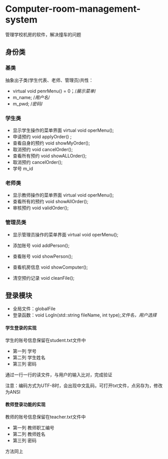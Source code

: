 # Computer-room-management-system
管理学校机房的软件，解决撞车的问题













##  身份类



### 基类

抽象出子类(学生代表、老师、管理员)共性：

* virtual void penrMenu() = 0；/*展示菜单*/
* m_name; /*用户名*/
* m_pwd; /*密码*/



### 学生类

* 显示学生操作的菜单界面 virtual void operMenu();
* 申请预约  void applyOrder() ;
*  查看自身的预约 void showMyOrder();
* 取消预约 void cancelOrder();
* 查看所有预约 void showALLOrder();
* 取消预约 cancelOrder();
* 学号 m_id

### 老师类

* 显示教师操作的菜单界面 virtual void operMenu();
* 查看所有的预约 void showAllOrder();
* 审核预约 void validOrder();



### 管理员类

* 显示管理员操作的菜单界面 virtual void operMenu();

* 添加账号 void addPerson();

* 查看账号 void showPerson();

* 查看机房信息 void showComputer();

* 清空预约记录 void cleanFile();

  

## 登录模块

* 全局文件：globalFile
* 登录函数：void LogIn(std::string fileName, int type);*文件名，用户选择*





#### 学生登录的实现

学生的账号信息保留在student.txt文件中

* 第一列 学号
* 第二列 学生姓名
* 第三列 密码

通过一行一行的读文件，与用户的输入比对，完成验证

注意：编码方式为UTF-8时，会出现中文乱码，可打开txt文件，点另存为，修改为ANSI



#### 教师登录功能的实现

教师的账号信息保留在teacher.txt文件中

* 第一列 教师职工编号
* 第二列 教师姓名
* 第三列 密码

方法同上
